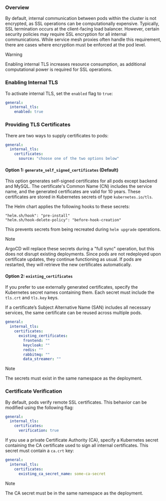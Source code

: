 ### Overview

By default, internal communication between pods within the cluster is not encrypted, as SSL operations can be computationally expensive. Typically, SSL termination occurs at the client-facing load balancer. However, certain security policies may require SSL encryption for all internal communications. While service mesh proxies often handle this requirement, there are cases where encryption must be enforced at the pod level.

> [!WARNING]
> Enabling internal TLS increases resource consumption, as additional computational power is required for SSL operations.

### Enabling Internal TLS

To activate internal TLS, set the `enabled` flag to `true`:

```yaml
general:
  internal_tls:
    enabled: true
```

### Providing TLS Certificates

There are two ways to supply certificates to pods:

```yaml
general:
  internal_tls:
    certificates:
      source: "choose one of the two options below"
```

#### Option 1: `generate_self_signed_certificates` (Default)

This option generates self-signed certificates for all pods except backend and MySQL. The certificate's Common Name (CN) includes the service name, and the generated certificates are valid for 10 years. These certificates are stored in Kubernetes secrets of type `kubernetes.io/tls`.

The Helm chart applies the following hooks to these secrets:

```
"helm.sh/hook": "pre-install"
"helm.sh/hook-delete-policy": "before-hook-creation"
```

This prevents secrets from being recreated during `helm upgrade` operations.

> [!NOTE]
> ArgoCD will replace these secrets during a "full sync" operation, but this does not disrupt existing deployments. Since pods are not redeployed upon certificate updates, they continue functioning as usual. If pods are restarted, they will retrieve the new certificates automatically.

#### Option 2: `existing_certificates`

If you prefer to use externally generated certificates, specify the Kubernetes secret names containing them. Each secret must include the `tls.crt` and `tls.key` keys.

If a certificate’s Subject Alternative Name (SAN) includes all necessary services, the same certificate can be reused across multiple pods.

```yaml
general:
  internal_tls:
    certificates:
      existing_certificates:
        frontend: ""
        keycloak: ""
        redis: ""
        rabbitmq: ""
        data_streamer: ""
```

> [!NOTE] 
> The secrets must exist in the same namespace as the deployment.

### Certificate Verification

By default, pods verify remote SSL certificates. This behavior can be modified using the following flag:

```yaml
general:
  internal_tls:
    certificates:
      verification: true
```

If you use a private Certificate Authority (CA), specify a Kubernetes secret containing the CA certificate used to sign all internal certificates. This secret must contain a `ca.crt` key:

```yaml
general:
  internal_tls:
    certificates:
      existing_ca_secret_name: some-ca-secret
```

> [!NOTE] 
> The CA secret must be in the same namespace as the deployment.
